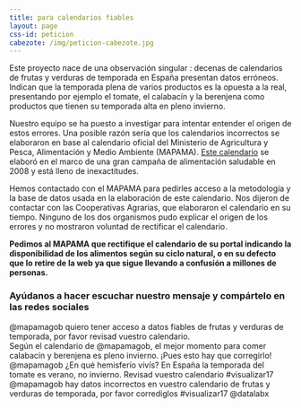 ```yaml
---
title: para calendarios fiables
layout: page
css-id: peticion
cabezote: /img/peticion-cabezote.jpg
---
```


Este proyecto nace de una observación singular : decenas de calendarios de frutas y verduras de temporada en España presentan datos erróneos. Indican que la temporada plena de varios productos es la opuesta a la real, presentando por ejemplo el tomate, el calabacín y la berenjena como productos que tienen su temporada alta en pleno invierno.

Nuestro equipo se ha puesto a investigar para intentar entender el origen de estos errores. Una posible razón sería que los calendarios incorrectos se elaboraron en base al calendario oficial del Ministerio de Agricultura y Pesca, Alimentación y Medio Ambiente (MAPAMA). <a href="http://www.alimentacion.es/es/campanas/frutas/frutas_verduras_temporada/" target="_blank"> Este calendario</a> se elaboró en el marco de una gran campaña de alimentación saludable en 2008 y está lleno de inexactitudes.

Hemos contactado con el MAPAMA para pedirles acceso a la metodología y la base de datos usada en la elaboración de este calendario. Nos dijeron de contactar con las Cooperativas Agrarias, que elaboraron el calendario en su tiempo. Ninguno de los dos organismos pudo explicar el origen de los errores y no mostraron voluntad de rectificar el calendario.

**Pedimos al MAPAMA que rectifique el calendario de su portal indicando la disponibilidad de los alimentos según su ciclo natural, o en su defecto que lo retire de la web ya que sigue llevando a confusión a millones de personas.**

### Ayúdanos a hacer escuchar nuestro mensaje y compártelo en las redes sociales
<div class="peticion">
  @mapamagob quiero tener acceso a datos fiables de frutas y verduras de temporada, por favor revisad vuestro calendario. <a href="https://twitter.com/intent/tweet?text={{"@mapamagob quiero tener acceso a datos fiables de frutas y verduras de temporada, por favor revisad vuestro calendario." | url_encode }}" target="_blank"><i class="fa fa-twitter"></i></a>
</div>

<div class="peticion">
  Según el calendario de @mapamagob, el mejor momento para comer calabacín y berenjena es pleno invierno. ¡Pues esto hay que corregirlo! <a href="https://twitter.com/intent/tweet?text={{"Según el calendario de @mapamagob, el mejor momento para comer calabacín y berenjena es pleno invierno. ¡Pues esto hay que corregirlo!" | url_encode }}" target="_blank"><i class="fa fa-twitter"></i></a>
</div>

<div class="peticion">
  @mapamagob ¿En qué hemisferío vivís? En España la temporada del tomate es verano, no invierno. Revisad vuestro calendario #visualizar17 <a href="https://twitter.com/intent/tweet?text={{"@mapamagob ¿En qué hemisferío vivís? En España la temporada del tomate es verano, no invierno. Revisad vuestro calendario #visualizar17" | url_encode }}" target="_blank"><i class="fa fa-twitter"></i></a>
</div>

<div class="peticion">
  @mapamagob hay datos incorrectos en vuestro calendario de frutas y verduras de temporada, por favor corrediglos #visualizar17 @datalabx <a href="https://twitter.com/intent/tweet?text={{"@mapamagob hay datos incorrectos en vuestro calendario de frutas y verduras de temporada, por favor corrediglos #visualizar17 @datalabx" | url_encode }}" target="_blank"><i class="fa fa-twitter"></i></a>
</div>
